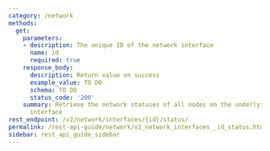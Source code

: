 ```yaml
---
category: /network
methods:
  get:
    parameters:
    - description: The unique ID of the network interface
      name: id
      required: true
    response_body:
      description: Return value on success
      example_value: TO DO
      schema: TO DO
      status_code: '200'
    summary: Retrieve the network statuses of all nodes on the underlying network
      interface
rest_endpoint: /v2/network/interfaces/{id}/status/
permalink: /rest-api-guide/network/v2_network_interfaces__id_status.html
sidebar: rest_api_guide_sidebar
---
```

